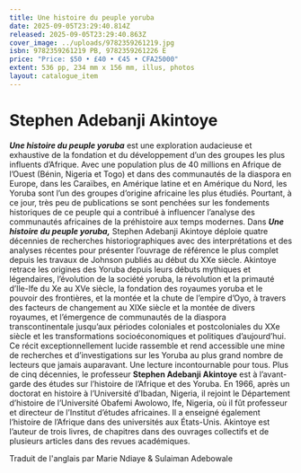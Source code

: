 ```yaml
---
title: Une histoire du peuple yoruba
date: 2025-09-05T23:29:40.814Z
released: 2025-09-05T23:29:40.863Z
cover_image: ../uploads/9782359261219.jpg
isbn: 9782359261219 PB, 9782359261226 E
price: "Price: $50 • £40 • €45 • CFA25000"
extent: 536 pp, 234 mm x 156 mm, illus, photos
layout: catalogue_item
---
```

# Stephen Adebanji Akintoye

***Une histoire du peuple yoruba*** est une exploration audacieuse et exhaustive de la fondation et du développement d’un des groupes les plus influents d’Afrique. Avec une population plus de 40 millions en Afrique de l’Ouest (Bénin, Nigeria et Togo) et dans des communautés de la diaspora en Europe, dans les Caraïbes, en Amérique latine et en Amérique du Nord, les Yoruba sont l’un des groupes d’origine africaine les plus étudiés. Pourtant, à ce jour, très peu de publications se sont penchées sur les fondements historiques de ce peuple qui a contribué à influencer l’analyse des communautés africaines de la préhistoire aux temps modernes.
Dans ***Une histoire du peuple yoruba,*** Stephen Adebanji Akintoye déploie quatre décennies de recherches historiographiques avec des interprétations et des analyses récentes pour présenter l’ouvrage de référence le plus complet depuis les travaux de Johnson publiés au début du XXe siècle. Akintoye retrace les origines des Yoruba depuis leurs débuts mythiques et légendaires, l’évolution de la société yoruba, la révolution et la primauté d’Ile-Ife du Xe au XVe siècle, la fondation des royaumes yoruba et le pouvoir des frontières, et la montée et la chute de l’empire d’Oyo, à travers des facteurs de changement au XIXe siècle et la montée de divers royaumes, et l’émergence de communautés de la diaspora transcontinentale jusqu’aux périodes coloniales et postcoloniales du XXe siècle et les transformations socioéconomiques et politiques d’aujourd’hui.
Ce récit exceptionnellement lucide rassemble et rend accessible une mine de recherches et d’investigations sur les Yoruba au plus grand nombre de lecteurs que jamais auparavant. Une lecture incontournable pour tous.
Plus de cinq décennies, le professeur **Stephen Adebanji Akintoye** est à l’avant-garde des études sur l’histoire de l’Afrique et des Yoruba. En 1966, après un doctorat en histoire à l’Université d’Ibadan, Nigeria, il rejoint le Département d’histoire de l’Université Obafemi Awolowo, Ife, Nigeria, où il fût professeur et directeur de l’Institut d’études africaines. Il a enseigné également l’histoire de l’Afrique dans des universités aux États-Unis. Akintoye est l’auteur de trois livres, de chapitres dans des ouvrages collectifs et de plusieurs articles dans des revues académiques.

T﻿raduit de l'anglais par Marie Ndiaye & Sulaiman Adebowale